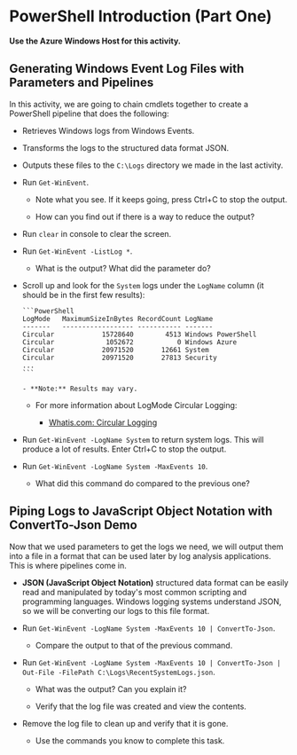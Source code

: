 # PowerShell Introduction (Part One)

**Use the Azure Windows Host for this activity.**

## Generating Windows Event Log Files with Parameters and Pipelines

In this activity, we are going to chain cmdlets together to create a PowerShell pipeline that does the following:

- Retrieves Windows logs from Windows Events.

- Transforms the logs to the structured data format JSON.

- Outputs these files to the `C:\Logs` directory we made in the last activity.

- Run `Get-WinEvent`.

    - Note what you see.  If it keeps going, press Ctrl+C to stop the output.

    - How can you find out if there is a way to reduce the output?

- Run `clear` in console to clear the screen.

- Run `Get-WinEvent -ListLog *`.

    - What is the output?  What did the parameter do?

- Scroll up and look for the `System` logs under the `LogName` column (it should be in the first few results):

      ```PowerShell
      LogMode   MaximumSizeInBytes RecordCount LogName
      -------   ------------------ ----------- -------
      Circular            15728640        4513 Windows PowerShell
      Circular             1052672           0 Windows Azure
      Circular            20971520       12661 System
      Circular            20971520       27813 Security
      ...
      ```

      - **Note:** Results may vary.

    - For more information about LogMode Circular Logging:

      - [Whatis.com: Circular Logging](https://whatis.techtarget.com/definition/circular-logging#:~:text=Circular%20logging%20is%20a%20method,limit%20on%20the%20hard%20disk)

- Run `Get-WinEvent -LogName System` to return system logs.  This will produce a lot of results. Enter Ctrl+C to stop the output.

- Run `Get-WinEvent -LogName System -MaxEvents 10`.

    - What did this command do compared to the previous one?

## Piping Logs to JavaScript Object Notation with ConvertTo-Json Demo

Now that we used parameters to get the logs we need, we will output them into a file in a format that can be used later by log analysis applications. This is where pipelines come in.

-  **JSON (JavaScript Object Notation)** structured data format can be easily read and manipulated by today's most common scripting and programming languages.  Windows logging systems understand JSON, so we will be converting our logs to this file format.

- Run `Get-WinEvent -LogName System -MaxEvents 10 | ConvertTo-Json`.

    - Compare the output to that of the previous command.

- Run `Get-WinEvent -LogName System -MaxEvents 10 | ConvertTo-Json | Out-File -FilePath C:\Logs\RecentSystemLogs.json`.

    - What was the output?  Can you explain it?

    - Verify that the log file was created and view the contents.

- Remove the log file to clean up and verify that it is gone.

    - Use the commands you know to complete this task.
